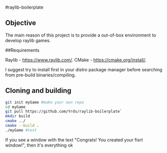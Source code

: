 #raylib-boilerplate

## Objective

The main reason of this project is to provide a out-of-box environment to develop raylib games.

##Requirements


Raylib - https://www.raylib.com/.
CMake - https://cmake.org/install/.

I suggest try to install first in your distro package manager before searching from pre-build binaries/compiling.

## Cloning and building

```bash
git init myGame #make your own repo
cd myGame
git pull https://github.com/Yrds/raylib-boilerplate`
mkdir build
cmake ../
cmake --build .
./myGame #test
```

If you see a window with the text "Congrats! You created your fisrt window!", then it's everything ok
